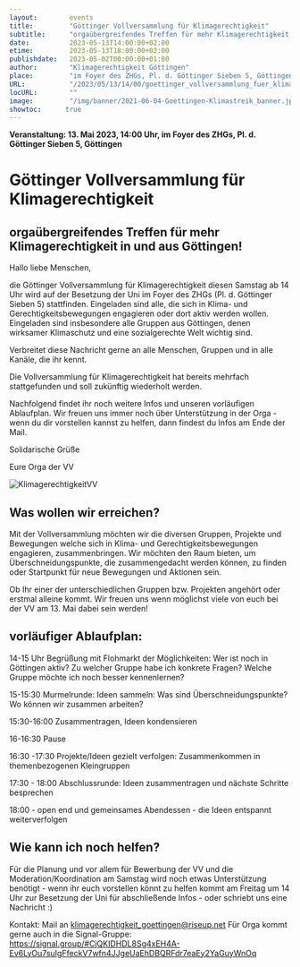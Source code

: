```yaml
---
layout:        events
title:         "Göttinger Vollversammlung für Klimagerechtigkeit"
subtitle:      "orgaübergreifendes Treffen für mehr Klimagerechtigkeit in und aus Göttingen!"
date:          2023-05-13T14:00:00+02:00
etime:         2023-05-13T18:00:00+02:00
publishdate:   2023-05-02T00:00:00+01:00
author:        "Klimagerechtigkeit Göttingen"
place:         "im Foyer des ZHGs, Pl. d. Göttinger Sieben 5, Göttingen"
URL:           "/2023/05/13/14/00/goettinger_vollversammlung_fuer_klimagerechtigkeit"
locURL:        ""
image:         "/img/banner/2021-06-04-Goettingen-Klimastreik_banner.jpg"
showtoc:      true
---
```


**Veranstaltung: 13. Mai 2023, 14:00 Uhr, im Foyer des ZHGs, Pl. d. Göttinger Sieben 5, Göttingen**

Göttinger Vollversammlung für Klimagerechtigkeit
===========

orgaübergreifendes Treffen für mehr Klimagerechtigkeit in und aus Göttingen!
-----------


Hallo liebe Menschen,
 
die Göttinger Vollversammlung für Klimagerechtigkeit diesen Samstag ab 14 Uhr wird auf der Besetzung der Uni im Foyer des ZHGs (Pl. d. Göttinger Sieben 5) stattfinden.
Eingeladen sind alle, die sich in  Klima- und Gerechtigkeitsbewegungen engagieren oder dort aktiv werden wollen. Eingeladen sind insbesondere alle Gruppen aus Göttingen, denen wirksamer Klimaschutz und eine sozialgerechte Welt wichtig sind.

Verbreitet diese Nachricht gerne an alle Menschen, Gruppen und in alle Kanäle, die ihr kennt.

Die Vollversammlung für Klimagerechtigkeit hat bereits mehrfach stattgefunden und soll zukünftig wiederholt werden.

Nachfolgend findet ihr noch weitere Infos und unseren vorläufigen Ablaufplan.
Wir freuen uns immer noch über Unterstützung in der Orga - wenn du dir vorstellen kannst zu helfen, dann findest du Infos am Ende der Mail.

Solidarische Grüße

Eure Orga der VV

![KlimagerechtigkeitVV](/img/event/2023-05-13-KlimagerechtigkeitVV.jpg)

Was wollen wir erreichen?
-----------

Mit der Vollversammlung möchten wir die diversen Gruppen, Projekte und Bewegungen welche sich in Klima- und Gerechtigkeitsbewegungen engagieren, zusammenbringen.
Wir möchten den Raum bieten, um Überschneidungspunkte, die zusammengedacht werden können, zu finden oder Startpunkt für neue Bewegungen und Aktionen sein.

Ob Ihr einer der unterschiedlichen Gruppen bzw. Projekten angehört oder erstmal alleine kommt. Wir freuen uns wenn möglichst viele von euch bei der VV am 13. Mai dabei sein werden!


vorläufiger Ablaufplan:
-----------

14-15 Uhr Begrüßung mit Flohmarkt der Möglichkeiten:
    Wer ist noch in Göttingen aktiv? Zu welcher Gruppe habe ich konkrete Fragen? Welche Gruppe möchte ich noch besser kennenlernen?

15-15:30 Murmelrunde:
    Ideen sammeln: Was sind Überschneidungspunkte? Wo können wir zusammen arbeiten?

15:30-16:00 Zusammentragen, Ideen kondensieren

16-16:30 Pause

16:30 -17:30 Projekte/Ideen gezielt verfolgen:
    Zusammenkommen in themenbezogenen Kleingruppen

17:30 - 18:00 Abschlussrunde:
    Ideen zusammentragen und nächste Schritte besprechen

18:00 - open end und gemeinsames Abendessen - die Ideen entspannt weiterverfolgen


Wie kann ich noch helfen?
-----------

Für die Planung und vor allem für Bewerbung der VV und die Moderation/Koordination am Samstag wird noch etwas Unterstützung benötigt - wenn ihr euch vorstellen könnt zu helfen kommt am Freitag um 14 Uhr zur Besetzung der Uni für abschließende Infos - oder schriebt uns eine Nachricht :)

Kontakt: Mail an klimagerechtigkeit_goettingen@riseup.net
Für Orga kommt gerne auch in die Signal-Gruppe: https://signal.group/#CjQKIDHDL8Sg4xEH4A-Ev6LyOu7suIgFfeckV7wfn4JJgeUaEhDBQRFdr7eaEy2YaGuyWnOq

